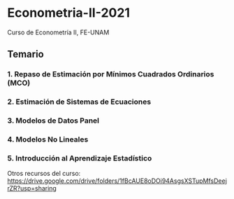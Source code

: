 # Econometria-II-2021
Curso de Econometría II, FE-UNAM

## Temario

### 1. Repaso de Estimación por Mínimos Cuadrados Ordinarios (MCO)

### 2. Estimación de Sistemas de Ecuaciones

### 3. Modelos de Datos Panel

### 4. Modelos No Lineales

### 5. Introducción al Aprendizaje Estadístico

Otros recursos del curso: https://drive.google.com/drive/folders/1fBcAUE8oDOi94AsgsXSTupMfsDeejrZR?usp=sharing

